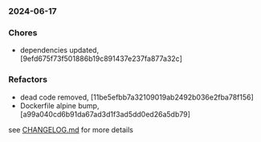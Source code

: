 ### 2024-06-17

### Chores
+ dependencies updated, [9efd675f73f501886b19c891437e237fa877a32c]

### Refactors
+ dead code removed, [11be5efbb7a32109019ab2492b036e2fba78f156]
+ Dockerfile alpine bump, [a99a040cd6b91da67ad3d1f3ad5dd0ed26a5db79]

see <a href='https://github.com/mrjackwills/mealpedant_backup_pi/blob/main/CHANGELOG.md'>CHANGELOG.md</a> for more details
